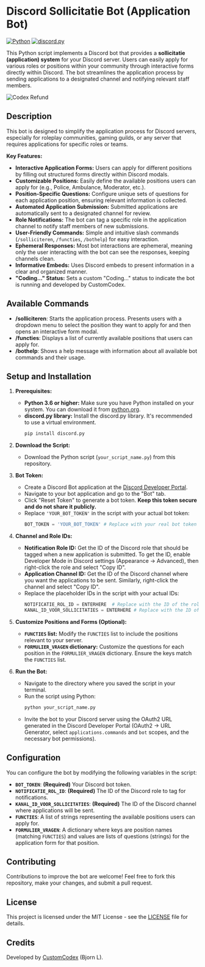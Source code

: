 # Discord Sollicitatie Bot (Application Bot)

[![Python](https://img.shields.io/badge/Python-3.6+-blue.svg?style=flat-square)](https://www.python.org/)
[![discord.py](https://img.shields.io/badge/discord.py-v2.x-blueviolet.svg?style=flat-square)](https://discordpy.readthedocs.io/en/stable/)

This Python script implements a Discord bot that provides a **sollicitatie (application) system** for your Discord server.  Users can easily apply for various roles or positions within your community through interactive forms directly within Discord. The bot streamlines the application process by sending applications to a designated channel and notifying relevant staff members.

![Codex Refund](https://i.imgur.com/J4xk4BX.png)

## Description

This bot is designed to simplify the application process for Discord servers, especially for roleplay communities, gaming guilds, or any server that requires applications for specific roles or teams.

**Key Features:**

*   **Interactive Application Forms:**  Users can apply for different positions by filling out structured forms directly within Discord modals.
*   **Customizable Positions:** Easily define the available positions users can apply for (e.g., Police, Ambulance, Moderator, etc.).
*   **Position-Specific Questions:**  Configure unique sets of questions for each application position, ensuring relevant information is collected.
*   **Automated Application Submission:** Submitted applications are automatically sent to a designated channel for review.
*   **Role Notifications:**  The bot can tag a specific role in the application channel to notify staff members of new submissions.
*   **User-Friendly Commands:** Simple and intuitive slash commands (`/solliciteren`, `/functies`, `/bothelp`) for easy interaction.
*   **Ephemeral Responses:**  Most bot interactions are ephemeral, meaning only the user interacting with the bot can see the responses, keeping channels clean.
*   **Informative Embeds:**  Uses Discord embeds to present information in a clear and organized manner.
*   **"Coding..." Status:**  Sets a custom "Coding..." status to indicate the bot is running and developed by CustomCodex.

## Available Commands

*   **/solliciteren**: Starts the application process. Presents users with a dropdown menu to select the position they want to apply for and then opens an interactive form modal.
*   **/functies**: Displays a list of currently available positions that users can apply for.
*   **/bothelp**: Shows a help message with information about all available bot commands and their usage.

## Setup and Installation

1.  **Prerequisites:**
    *   **Python 3.6 or higher:** Make sure you have Python installed on your system. You can download it from [python.org](https://www.python.org/).
    *   **discord.py library:** Install the discord.py library. It's recommended to use a virtual environment.
        ```bash
        pip install discord.py
        ```

2.  **Download the Script:**
    *   Download the Python script (`your_script_name.py`) from this repository.

3.  **Bot Token:**
    *   Create a Discord Bot application at the [Discord Developer Portal](https://discord.com/developers/applications).
    *   Navigate to your bot application and go to the "Bot" tab.
    *   Click "Reset Token" to generate a bot token. **Keep this token secure and do not share it publicly.**
    *   Replace `'YOUR_BOT_TOKEN'` in the script with your actual bot token:
        ```python
        BOT_TOKEN = 'YOUR_BOT_TOKEN' # Replace with your real bot token
        ```

4.  **Channel and Role IDs:**
    *   **Notification Role ID:**  Get the ID of the Discord role that should be tagged when a new application is submitted. To get the ID, enable Developer Mode in Discord settings (Appearance -> Advanced), then right-click the role and select "Copy ID".
    *   **Application Channel ID:** Get the ID of the Discord channel where you want the applications to be sent.  Similarly, right-click the channel and select "Copy ID".
    *   Replace the placeholder IDs in the script with your actual IDs:
        ```python
        NOTIFICATIE_ROL_ID = ENTERHERE  # Replace with the ID of the role to tag
        KANAL_ID_VOOR_SOLLICITATIES = ENTERHERE # Replace with the ID of the application channel
        ```

5.  **Customize Positions and Forms (Optional):**
    *   **`FUNCTIES` list:** Modify the `FUNCTIES` list to include the positions relevant to your server.
    *   **`FORMULIER_VRAGEN` dictionary:**  Customize the questions for each position in the `FORMULIER_VRAGEN` dictionary. Ensure the keys match the `FUNCTIES` list.

6.  **Run the Bot:**
    *   Navigate to the directory where you saved the script in your terminal.
    *   Run the script using Python:
        ```bash
        python your_script_name.py
        ```
    *   Invite the bot to your Discord server using the OAuth2 URL generated in the Discord Developer Portal (OAuth2 -> URL Generator, select `applications.commands` and `bot` scopes, and the necessary bot permissions).

## Configuration

You can configure the bot by modifying the following variables in the script:

*   **`BOT_TOKEN`**:  **(Required)** Your Discord bot token.
*   **`NOTIFICATIE_ROL_ID`**: **(Required)** The ID of the Discord role to tag for notifications.
*   **`KANAL_ID_VOOR_SOLLICITATIES`**: **(Required)** The ID of the Discord channel where applications will be sent.
*   **`FUNCTIES`**:  A list of strings representing the available positions users can apply for.
*   **`FORMULIER_VRAGEN`**: A dictionary where keys are position names (matching `FUNCTIES`) and values are lists of questions (strings) for the application form for that position.

## Contributing

Contributions to improve the bot are welcome! Feel free to fork this repository, make your changes, and submit a pull request.

## License

This project is licensed under the MIT License - see the [LICENSE](LICENSE) file for details.

## Credits

Developed by [CustomCodex](https://github.com/CustomCodex) (Bjorn L).
